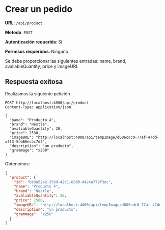 # Crear un pedido

**URL**: `/api/product`

**Metodo**: `POST`

**Autenticación requerida**: Si

**Permisos requeridos**: Ninguno

Se debe proporcionar las siguientes entradas: name, brand, avaliableQuantity, price y imageURL

## Respuesta exitosa

Realizamos la siguiente petición
```http
POST http://localhost:4000/api/product
Content-Type: application/json

{
  "name": "Producto 4",
  "brand": "Nestle",
  "avaliableQuantity": 20,
  "price": 2500,
  "imageURL": "http://localhost:4000/api/tempImage/d006cdc0-77af-47dd-aff3-5eb66ecbc7df",
  "description": "un producto",
  "grammage": "x250"
}
```

Obtenemos:
```json
{
  "product": {
    "id": "bb0a5242-359d-42c1-88d9-d424a772f3ec",
    "name": "Producto 4",
    "brand": "Nestle",
    "avaliableQuantity": 20,
    "price": 2500,
    "imageURL": "http://localhost:4000/api/tempImage/d006cdc0-77af-47dd-aff3-5eb66ecbc7df",
    "description": "un producto",
    "grammage": "x250"
  }
}
```
